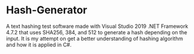# Hash-Generator 
A text hashing test software made with Visual Studio 2019 .NET Framework 4.7.2 that uses SHA256, 384, and 512 to generate a hash depending on the input.
It is my attempt on get a better understanding of hashing algorithm and how it is applied in C#.
